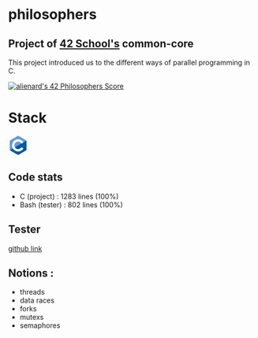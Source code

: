 # philosophers

## Project of [42 School's](https://42.fr/en/homepage/) common-core
This project introduced us to the different ways of parallel programming in C.

<a href="https://github.com/JaeSeoKim/badge42"><img src="https://badge42.vercel.app/api/v2/cl4cq9w7c004409k3asnbj82v/project/2068301" alt="alienard's 42 Philosophers Score" /></a>

# Stack
<a href="https://www.cprogramming.com/" target="_blank" rel="noreferrer"> 
    <img src="https://raw.githubusercontent.com/devicons/devicon/master/icons/c/c-original.svg" alt="c" width="40" height="40"/> 
</a> 

## Code stats
- C (project) : 1283 lines (100%)
- Bash (tester) : 802 lines (100%)

## Tester

[github link](https://github.com/lienardale/alientest_philosopher)

## Notions :
- threads
- data races
- forks
- mutexs
- semaphores